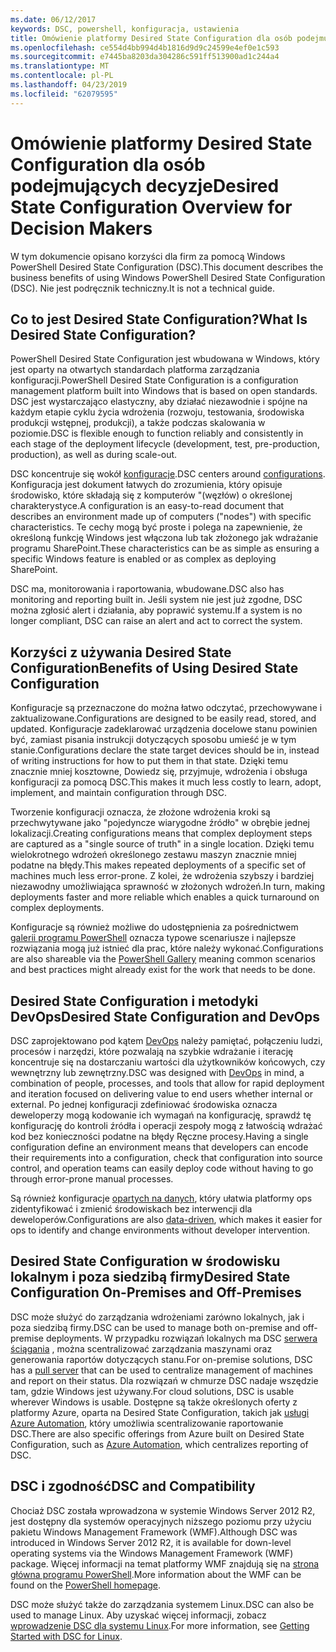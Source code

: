 ```yaml
---
ms.date: 06/12/2017
keywords: DSC, powershell, konfiguracja, ustawienia
title: Omówienie platformy Desired State Configuration dla osób podejmujących decyzje
ms.openlocfilehash: ce554d4bb994d4b1816d9d9c24599e4ef0e1c593
ms.sourcegitcommit: e7445ba8203da304286c591ff513900ad1c244a4
ms.translationtype: MT
ms.contentlocale: pl-PL
ms.lasthandoff: 04/23/2019
ms.locfileid: "62079595"
---
```

# <a name="desired-state-configuration-overview-for-decision-makers"></a><span data-ttu-id="72ce8-103">Omówienie platformy Desired State Configuration dla osób podejmujących decyzje</span><span class="sxs-lookup"><span data-stu-id="72ce8-103">Desired State Configuration Overview for Decision Makers</span></span>

<span data-ttu-id="72ce8-104">W tym dokumencie opisano korzyści dla firm za pomocą Windows PowerShell Desired State Configuration (DSC).</span><span class="sxs-lookup"><span data-stu-id="72ce8-104">This document describes the business benefits of using Windows PowerShell Desired State Configuration (DSC).</span></span> <span data-ttu-id="72ce8-105">Nie jest podręcznik techniczny.</span><span class="sxs-lookup"><span data-stu-id="72ce8-105">It is not a technical guide.</span></span>

## <a name="what-is-desired-state-configuration"></a><span data-ttu-id="72ce8-106">Co to jest Desired State Configuration?</span><span class="sxs-lookup"><span data-stu-id="72ce8-106">What Is Desired State Configuration?</span></span>

<span data-ttu-id="72ce8-107">PowerShell Desired State Configuration jest wbudowana w Windows, który jest oparty na otwartych standardach platforma zarządzania konfiguracji.</span><span class="sxs-lookup"><span data-stu-id="72ce8-107">PowerShell Desired State Configuration is a configuration management platform built into Windows that is based on open standards.</span></span> <span data-ttu-id="72ce8-108">DSC jest wystarczająco elastyczny, aby działać niezawodnie i spójne na każdym etapie cyklu życia wdrożenia (rozwoju, testowania, środowiska produkcji wstępnej, produkcji), a także podczas skalowania w poziomie.</span><span class="sxs-lookup"><span data-stu-id="72ce8-108">DSC is flexible enough to function reliably and consistently in each stage of the deployment lifecycle (development, test, pre-production, production), as well as during scale-out.</span></span>

<span data-ttu-id="72ce8-109">DSC koncentruje się wokół [konfiguracje](../configurations/configurations.md).</span><span class="sxs-lookup"><span data-stu-id="72ce8-109">DSC centers around [configurations](../configurations/configurations.md).</span></span>
<span data-ttu-id="72ce8-110">Konfiguracja jest dokument łatwych do zrozumienia, który opisuje środowisko, które składają się z komputerów "(węzłów) o określonej charakterystyce.</span><span class="sxs-lookup"><span data-stu-id="72ce8-110">A configuration is an easy-to-read document that describes an environment made up of computers ("nodes") with specific characteristics.</span></span>
<span data-ttu-id="72ce8-111">Te cechy mogą być proste i polega na zapewnienie, że określoną funkcję Windows jest włączona lub tak złożonego jak wdrażanie programu SharePoint.</span><span class="sxs-lookup"><span data-stu-id="72ce8-111">These characteristics can be as simple as ensuring a specific Windows feature is enabled or as complex as deploying SharePoint.</span></span>

<span data-ttu-id="72ce8-112">DSC ma, monitorowania i raportowania, wbudowane.</span><span class="sxs-lookup"><span data-stu-id="72ce8-112">DSC also has monitoring and reporting built in.</span></span>
<span data-ttu-id="72ce8-113">Jeśli system nie jest już zgodne, DSC można zgłosić alert i działania, aby poprawić systemu.</span><span class="sxs-lookup"><span data-stu-id="72ce8-113">If a system is no longer compliant, DSC can raise an alert and act to correct the system.</span></span>

## <a name="benefits-of-using-desired-state-configuration"></a><span data-ttu-id="72ce8-114">Korzyści z używania Desired State Configuration</span><span class="sxs-lookup"><span data-stu-id="72ce8-114">Benefits of Using Desired State Configuration</span></span>

<span data-ttu-id="72ce8-115">Konfiguracje są przeznaczone do można łatwo odczytać, przechowywane i zaktualizowane.</span><span class="sxs-lookup"><span data-stu-id="72ce8-115">Configurations are designed to be easily read, stored, and updated.</span></span>
<span data-ttu-id="72ce8-116">Konfiguracje zadeklarować urządzenia docelowe stanu powinien być, zamiast pisania instrukcji dotyczących sposobu umieść je w tym stanie.</span><span class="sxs-lookup"><span data-stu-id="72ce8-116">Configurations declare the state target devices should be in, instead of writing instructions for how to put them in that state.</span></span>
<span data-ttu-id="72ce8-117">Dzięki temu znacznie mniej kosztowne, Dowiedz się, przyjmuje, wdrożenia i obsługa konfiguracji za pomocą DSC.</span><span class="sxs-lookup"><span data-stu-id="72ce8-117">This makes it much less costly to learn, adopt, implement, and maintain configuration through DSC.</span></span>

<span data-ttu-id="72ce8-118">Tworzenie konfiguracji oznacza, że złożone wdrożenia kroki są przechwytywane jako "pojedyncze wiarygodne źródło" w obrębie jednej lokalizacji.</span><span class="sxs-lookup"><span data-stu-id="72ce8-118">Creating configurations means that complex deployment steps are captured as a "single source of truth" in a single location.</span></span>
<span data-ttu-id="72ce8-119">Dzięki temu wielokrotnego wdrożeń określonego zestawu maszyn znacznie mniej podatne na błędy.</span><span class="sxs-lookup"><span data-stu-id="72ce8-119">This makes repeated deployments of a specific set of machines much less error-prone.</span></span>
<span data-ttu-id="72ce8-120">Z kolei, że wdrożenia szybszy i bardziej niezawodny umożliwiająca sprawność w złożonych wdrożeń.</span><span class="sxs-lookup"><span data-stu-id="72ce8-120">In turn, making deployments faster and more reliable which enables a quick turnaround on complex deployments.</span></span>

<span data-ttu-id="72ce8-121">Konfiguracje są również możliwe do udostępnienia za pośrednictwem [galerii programu PowerShell](https://powershellgallery.com) oznacza typowe scenariusze i najlepsze rozwiązania mogą już istnieć dla prac, które należy wykonać.</span><span class="sxs-lookup"><span data-stu-id="72ce8-121">Configurations are also shareable via the [PowerShell Gallery](https://powershellgallery.com) meaning common scenarios and best practices might already exist for the work that needs to be done.</span></span>


## <a name="desired-state-configuration-and-devops"></a><span data-ttu-id="72ce8-122">Desired State Configuration i metodyki DevOps</span><span class="sxs-lookup"><span data-stu-id="72ce8-122">Desired State Configuration and DevOps</span></span>

<span data-ttu-id="72ce8-123">DSC zaprojektowano pod kątem [DevOps](http://blogs.technet.com/b/ashleymcglone/archive/2015/11/20/devops-for-n00bs-ie-windows-people.aspx) należy pamiętać, połączeniu ludzi, procesów i narzędzi, które pozwalają na szybkie wdrażanie i iterację koncentruje się na dostarczaniu wartości dla użytkowników końcowych, czy wewnętrzny lub zewnętrzny.</span><span class="sxs-lookup"><span data-stu-id="72ce8-123">DSC was designed with [DevOps](http://blogs.technet.com/b/ashleymcglone/archive/2015/11/20/devops-for-n00bs-ie-windows-people.aspx) in mind, a combination of people, processes, and tools that allow for rapid deployment and iteration focused on delivering value to end users whether internal or external.</span></span>
<span data-ttu-id="72ce8-124">Po jednej konfiguracji zdefiniować środowiska oznacza deweloperzy mogą kodowanie ich wymagań na konfigurację, sprawdź tę konfigurację do kontroli źródła i operacji zespoły mogą z łatwością wdrażać kod bez konieczności podatne na błędy Ręczne procesy.</span><span class="sxs-lookup"><span data-stu-id="72ce8-124">Having a single configuration define an environment means that developers can encode their requirements into a configuration, check that configuration into source control, and operation teams can easily deploy code without having to go through error-prone manual processes.</span></span>

<span data-ttu-id="72ce8-125">Są również konfiguracje [opartych na danych](../configurations/configData.md), który ułatwia platformy ops zidentyfikować i zmienić środowiskach bez interwencji dla deweloperów.</span><span class="sxs-lookup"><span data-stu-id="72ce8-125">Configurations are also [data-driven](../configurations/configData.md), which makes it easier for ops to identify and change environments without developer intervention.</span></span>

## <a name="desired-state-configuration-on-premises-and-off-premises"></a><span data-ttu-id="72ce8-126">Desired State Configuration w środowisku lokalnym i poza siedzibą firmy</span><span class="sxs-lookup"><span data-stu-id="72ce8-126">Desired State Configuration On-Premises and Off-Premises</span></span>
<span data-ttu-id="72ce8-127">DSC może służyć do zarządzania wdrożeniami zarówno lokalnych, jak i poza siedzibą firmy.</span><span class="sxs-lookup"><span data-stu-id="72ce8-127">DSC can be used to manage both on-premise and off-premise deployments.</span></span>
<span data-ttu-id="72ce8-128">W przypadku rozwiązań lokalnych ma DSC [serwera ściągania](../pull-server/pullServer.md) , można scentralizować zarządzania maszynami oraz generowania raportów dotyczących stanu.</span><span class="sxs-lookup"><span data-stu-id="72ce8-128">For on-premise solutions, DSC has a [pull server](../pull-server/pullServer.md) that can be used to centralize management of machines and report on their status.</span></span>
<span data-ttu-id="72ce8-129">Dla rozwiązań w chmurze DSC nadaje wszędzie tam, gdzie Windows jest używany.</span><span class="sxs-lookup"><span data-stu-id="72ce8-129">For cloud solutions, DSC is usable wherever Windows is usable.</span></span>
<span data-ttu-id="72ce8-130">Dostępne są także określonych oferty z platformy Azure, oparta na Desired State Configuration, takich jak [usługi Azure Automation](https://azure.microsoft.com/en-us/documentation/services/automation/), który umożliwia scentralizowanie raportowanie DSC.</span><span class="sxs-lookup"><span data-stu-id="72ce8-130">There are also specific offerings from Azure built on Desired State Configuration, such as [Azure Automation](https://azure.microsoft.com/en-us/documentation/services/automation/), which centralizes reporting of DSC.</span></span>

## <a name="dsc-and-compatibility"></a><span data-ttu-id="72ce8-131">DSC i zgodność</span><span class="sxs-lookup"><span data-stu-id="72ce8-131">DSC and Compatibility</span></span>

<span data-ttu-id="72ce8-132">Chociaż DSC została wprowadzona w systemie Windows Server 2012 R2, jest dostępny dla systemów operacyjnych niższego poziomu przy użyciu pakietu Windows Management Framework (WMF).</span><span class="sxs-lookup"><span data-stu-id="72ce8-132">Although DSC was introduced in Windows Server 2012 R2, it is available for down-level operating systems via the Windows Management Framework (WMF) package.</span></span>
<span data-ttu-id="72ce8-133">Więcej informacji na temat platformy WMF znajdują się na [strona główna programu PowerShell](/powershell/).</span><span class="sxs-lookup"><span data-stu-id="72ce8-133">More information about the WMF can be found on the [PowerShell homepage](/powershell/).</span></span>

<span data-ttu-id="72ce8-134">DSC może służyć także do zarządzania systemem Linux.</span><span class="sxs-lookup"><span data-stu-id="72ce8-134">DSC can also be used to manage Linux.</span></span> <span data-ttu-id="72ce8-135">Aby uzyskać więcej informacji, zobacz [wprowadzenie DSC dla systemu Linux](../getting-started/lnxGettingStarted.md).</span><span class="sxs-lookup"><span data-stu-id="72ce8-135">For more information, see [Getting Started with DSC for Linux](../getting-started/lnxGettingStarted.md).</span></span>
